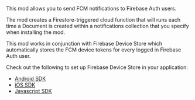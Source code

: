 This mod allows you to send FCM notifications to Firebase Auth users.

The mod creates a Firestore-triggered cloud function that will runs each time a Document is created within a notifications collection that you specify when installing the mod.

This mod works in conjunction with Firebase Device Store which automatically stores the FCM device tokens for every logged in Firebase Auth user.

Check out the following to set up Firebase Device Store in your application:

- [Android SDK](https://github.com/CSFrequency/firebase-device-store-android-sdk)
- [iOS SDK](https://github.com/CSFrequency/firebase-device-store-ios-sdk)
- [Javascript SDK](https://github.com/CSFrequency/firebase-device-store-js-sdk)

